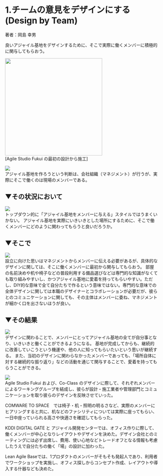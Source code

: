 # 1.チームの意見をデザインにする(Design by Team)  
著者：岡島 幸男

良いアジャイル基地をデザインするために、そこで実際に働くメンバーに積極的に関与してもらおう。

<img src="https://github.com/kenjihiranabe/agile-base-patterns/blob/master/images/image11.png" width="320px"><br>
[Agile Studio Fukui の最初の設計から施工]
  
<img src="https://user-images.githubusercontent.com/2367030/82320553-71f01300-9a0e-11ea-84cd-fccb8396900d.png"><br>
アジャイル基地を作ろうという判断は、会社組織（マネジメント）が行うが、実際にそこで働くのは現場のメンバーである。

## ▼その状況において  
<img src="https://user-images.githubusercontent.com/2367030/82320672-9f3cc100-9a0e-11ea-82dd-813a1c73f073.png"><br>
トップダウン的に「アジャイル基地をメンバーに与える」スタイルではうまくいかない。
アジャイル基地を実際にいきいきとした場所にするために、そこで働くメンバーにどのように関わってもらうと良いだろうか。

## ▼そこで  
<img src="https://user-images.githubusercontent.com/2367030/82320711-ad8add00-9a0e-11ea-9fc7-f68ee353d98f.png"><br>
設立に向けた思いはマネジメントからメンバーに伝える必要があるが、具体的なデザインに関しては、そこに働くメンバーに最初から関与してもらおう。
部屋の名前決めや机や椅子などの普段利用する備品選びなどは専門的な知識がなくても取り組みやすいし、かつアジャイル基地に愛着を持ってもらいやすい。ただし、DIY的な意味で全て自分たちで作るという意味ではない。専門的な意味での全体デザインに関しては本職のデザイナーとコラボレーションが必要だが、彼らとのコミュニケーションに関しても、その主体はメンバーに委ね、マネジメントが細かく口を出さないほうが良い。

## ▼その結果  
<img src="https://user-images.githubusercontent.com/2367030/82320743-bbd8f900-9a0e-11ea-90a1-3b7b8355bd0d.png"><br>
デザインに関わることで、メンバーにとってアジャイル基地の全てが自分事となり、いきいきと働くことができるようになる。
基地が完成してからも、継続的に改善していこうという機運や、他の人に知ってもらいたいという思いが継続する。
また、当初のデザインに関わらなかったメンバーであっても、「場所自体に対する継続的な振り返り」などの活動を通じて関与することで、愛着を持ってもらうことができる。

<img src="https://user-images.githubusercontent.com/2367030/82320784-cd220580-9a0e-11ea-8960-f772c00ff6db.png"><br>
Agile Studio Fukui および、Co-Class のデザインに際して、それぞれメンバーによるワーキンググループを結成し、彼らが設計・施工業者や管理部門とコミュニケーションを取り彼らのデザインを反映させていった。

COMWARE TO SPACE　では椅子・机・照明の明るさなど、実際のメンバーにヒアリングすると共に、机などのファシリティについては実際に座ってもらい、一日中座っていられる高さや快適さを確認してもらった。

KDDI DIGITAL GATE と アジャイル開発センターでは、オフィス作りに際して、働くメンバーが中心となりレイアウトやデザインを決めた。デザイン会社とのミーティングには必ず出席し、費用、使い心地などトレードオフとなる情報も考慮したうえで自分たちの働く「場」の設計に加わった。

Lean Agile Baseでは、1プロダクトのメンバーがそもそも発起人であり、利用者でワークショップを実施し、オフィス探しからコンセプト作成、レイアウトや導入する什器なども決めた。
